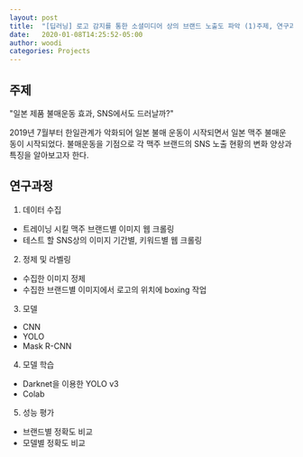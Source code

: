 ```yaml
---
layout: post
title:  "[딥러닝] 로고 감지를 통한 소셜미디어 상의 브랜드 노출도 파악 (1)주제, 연구과정"
date:   2020-01-08T14:25:52-05:00
author: woodi
categories: Projects
---
```


## 주제
"일본 제품 불매운동 효과, SNS에서도 드러날까?"

2019년 7월부터 한일관계가 악화되어 일본 불매 운동이 시작되면서 일본 맥주 불매운동이 시작되었다.
불매운동을 기점으로 각 맥주 브랜드의 SNS 노출 현황의 변화 양상과 특징을 알아보고자 한다.


## 연구과정

1. 데이터 수집
 - 트레이닝 시킬 맥주 브랜드별 이미지 웹 크롤링
 - 테스트 할 SNS상의 이미지 기간별, 키워드별 웹 크롤링

2. 정제 및 라벨링
 - 수집한 이미지 정제
 - 수집한 브랜드별 이미지에서 로고의 위치에 boxing 작업

3. 모델
 - CNN
 - YOLO
 - Mask R-CNN

4. 모델 학습
 - Darknet을 이용한 YOLO v3
 -  Colab

5. 성능 평가
 - 브랜드별 정확도 비교
 - 모델별 정확도 비교